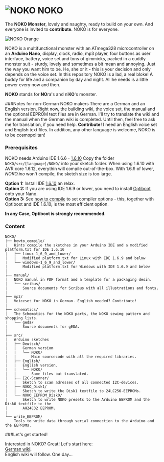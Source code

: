 # ![NOKO](http://www.nikolairadke.de/NOKO/noko_klein.png) NOKO

The **NOKO Monster**, lovely and naughty, ready to build on your own. And everyone is invited to **contribute**. NOKO is for everyone.  

![NOKO Orange](http://www.nikolairadke.de/NOKO/noko_echt.png)  

NOKO is a multifunctional monster with an ATmega328  microcontroller on an **Arduino Nano**, display, clock, radio, mp3 player, four buttons as user interface, battery, voice set and  tons of gimmicks, packed in a cuddly monster suit - sturdy,
lovely and sometimes a bit mean and annoying. Just the way you want him to be. He, she or it - this is your decision     and only depends on the voice set. In this repository NOKO is a lad, a real bloke! A buddy for life and a companion by day and night. All he needs is a little power every now and then.  

**NOKO** stands for **NO**ra's and ni**KO**'s monster.

###Notes for non-German NOKO makers
There are a German and an English version. Right now, the building wiki, the voice set, the manual and the optional EEPROM text files are in German. I'll try to translate the wiki and the manual when the German wiki is completed. Until then, feel free to ask me for translation, if you need help.  **Contribute!** I need an English voice set and English text files. In addition, any other language is welcome, NOKO is to be cosmopolitan!

### Prerequisites
NOKO needs Arduino IDE 1.6.6 - [1.6.10](https://www.arduino.cc/en/Main/Software) Copy the folder `NOKO/src/[language]/NOKO/` into your sketch folder. When using 1.6.10 with AVR core 1.6.12, everythin will compile out-of-the-box. With 1.6.9 of lower, *NOKO.ino* won't compile, the sketch size is too large. 

**Option 1:** Install IDE [1.6.10](https://www.arduino.cc/en/Main/Software) an relax.  
**Option 2:** If you are using IDE 1.6.9 or lower, you need to install [Optiboot](https://github.com/Optiboot/optiboot) onto your Nano.   
**Option 3:** See [how to compile](https://github.com/NikolaiRadke/NOKO/tree/master/howto_compile) to set compiler options - this, together with Optiboot and IDE 1.6.10, is the most efficient option.

**In any Case, Optiboot is strongly recommended.**

### Content

```
NOKO/
├── howto_compile/
|   Hints compile the sketches in your Arduino IDE and a modified platform.txt for IDE 1.6.10
|   ├── linux-1_6_9_and_lower/
|   |   Modified platform.txt for Linux with IDE 1.6.9 and below
|   └── windows-1_6_9_and_lower/
|       Modified platform.txt for Windows with IDE 1.6.9 and below
|
├── manual/
|   NOKO manual in PDF format and a template for a packaging desin.
|   └── scribus/
|       Source documents for Scribus with all illustrations and fonts.
|
├── mp3/
|   Voiceset for NOKO in German. English needed? Contribute!
|          
├── schematics/
|   The Schematics for the NOKO parts, the NOKO sewing pattern and shopping lists.
|   └── geda/
|       Source documents for gEDA.
|
├── src/
|   Arduino sketches
|   ├── Deutsch/
|   |   German version
|   |   └── NOKO/
|   |       Main sourcecode with all the required libraries.
|   ├── English/
|   |   English version. 
|   |   └── NOKO/
|   |       Same files but translated. 
|   ├── I2C-Scanner/
|   |   Sketch to scan adresses of all connected I2C-devices.
|   ├── NOKO_Disk1/
|   |   Sketch to write the Disk1 textfile to 24LC256-EEPROMs.
|   └── NOKO_EEPROM_Disk0/
|       Sketch to write NOKO presets to the Arduino EEPROM and the Disk0 textfile to the
|       AH24C32 EEPROM.
|
└── write_EEPROM/
    Tools to write data through serial connection to the Arduino and the EEPROMs. 
```
###Let's get started!

Interested in NOKO? Great! Let's start here:  
[German wiki](https://github.com/NikolaiRadke/NOKO/wiki).  
English wiki will follow. One day...
